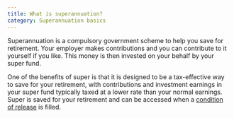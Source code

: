```yaml
---
title: What is superannuation?
category: Superannuation basics
---
```


Superannuation is a compulsory government scheme to help you save for retirement. Your employer makes contributions and you can contribute to it yourself if you like. This money is then invested on your behalf by your super fund.

One of the benefits of super is that it is designed to be a tax-effective way to save for your retirement, with contributions and investment earnings in your super fund typically taxed at a lower rate than your normal earnings. Super is saved for your retirement and can be accessed when a [condition of release](https://futuresuper.groovehq.com/help/what-is-a-condition-of-release) is filled.
